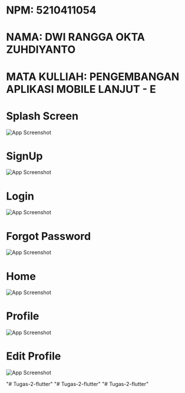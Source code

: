# NPM: 5210411054
# NAMA: DWI RANGGA OKTA ZUHDIYANTO
# MATA KULLIAH: PENGEMBANGAN APLIKASI MOBILE LANJUT - E

# Splash Screen
![App Screenshot](https://github.com/rraanggaaaa/Flutter_Responsi/blob/master/Splashscreen.png)
# SignUp
![App Screenshot](https://github.com/rraanggaaaa/Flutter_Responsi/blob/master/Signup.png)
# Login
![App Screenshot](https://github.com/rraanggaaaa/Flutter_Responsi/blob/master/Login.png)
# Forgot Password
![App Screenshot](https://github.com/rraanggaaaa/Flutter_Responsi/blob/master/ForgotPassword.png)
# Home
![App Screenshot](https://github.com/rraanggaaaa/Flutter_Responsi/blob/master/Home.png)
# Profile
![App Screenshot](https://github.com/rraanggaaaa/Flutter_Responsi/blob/master/Akun.png)
# Edit Profile
![App Screenshot](https://github.com/rraanggaaaa/Flutter_Responsi/blob/master/EditProfile.png)

"# Tugas-2-flutter" 
"# Tugas-2-flutter" 
"# Tugas-2-flutter" 

